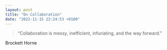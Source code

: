 ```yaml
---
layout: post
title: "On Collaboration"
date: "2022-11-15 22:24:53 +0100"
---
```


> “Collaboration is messy, inefficient, infuriating, and the way forward.”

Brockett Horne

